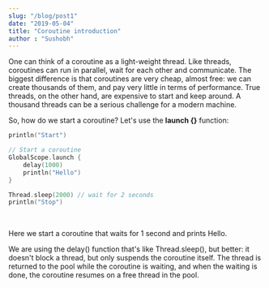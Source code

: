 ```yaml
---
slug: "/blog/post1"
date: "2019-05-04"
title: "Coroutine introduction"
author : "Sushobh"
---
```



One can think of a coroutine as a light-weight thread. Like threads, coroutines can run in parallel, wait for each other and communicate. The biggest difference is that coroutines are very cheap, almost free: we can create thousands of them, and pay very little in terms of performance. True threads, on the other hand, are expensive to start and keep around. A thousand threads can be a serious challenge for a modern machine.

So, how do we start a coroutine? Let's use the **launch {}** function:

```kotlin
println("Start")

// Start a coroutine
GlobalScope.launch {
    delay(1000)
    println("Hello")
}

Thread.sleep(2000) // wait for 2 seconds
println("Stop")
```
&nbsp;


Here we start a coroutine that waits for 1 second and prints Hello.

We are using the delay() function that's like Thread.sleep(), but better: it doesn't block a thread, but only suspends the coroutine itself. The thread is returned to the pool while the coroutine is waiting, and when the waiting is done, the coroutine resumes on a free thread in the pool.